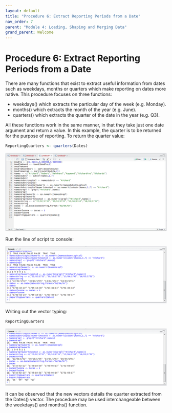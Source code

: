 ```yaml
---
layout: default
title: "Procedure 6: Extract Reporting Periods from a Date"
nav_order: 7
parent: "Module 4: Loading, Shaping and Merging Data"
grand_parent: Welcome
---
```


# Procedure 6: Extract Reporting Periods from a Date

There are many functions that exist to extract useful information from dates such as weekdays, months or quarters which make reporting on dates more native. This procedure focuses on three functions:

* weekdays() which extracts the particular day of the week (e.g. Monday).
* months() which extracts the month of the year (e.g. June).
* quarters() which extracts the quarter of the date in the year (e.g. Q3).

All these functions work in the same manner, in that they take just one date argument and return a value.  In this example, the quarter is to be returned for the purpose of reporting.  To return the quarter value:

``` r
ReportingQuarters <- quarters(Dates)
```

![img.png](img.png)

Run the line of script to console:

![img_1.png](img_1.png)

Writing out the vector typing:

``` r
ReportingQuarters
```

![img_2.png](img_2.png)

It can be observed that the new vectors details the quarter extracted from the Dates() vector.  The procedure may be used interchangeable between the weekdays() and months() function.